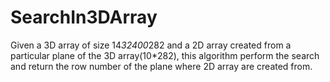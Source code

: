 # SearchIn3DArray
Given a 3D array of size 14*32400*282 and a 2D array created from a particular plane of the 3D array(10*282), this algorithm perform the search and return the row number of the plane where 2D array are created from.
